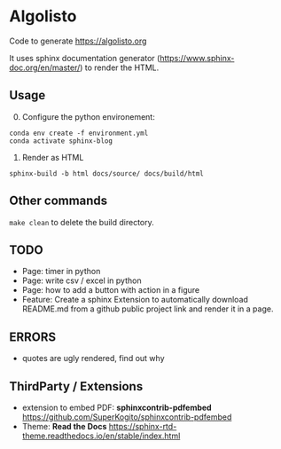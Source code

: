 # Algolisto

Code to generate https://algolisto.org

It uses sphinx documentation generator (https://www.sphinx-doc.org/en/master/) to render the HTML. 

## Usage
0. Configure the python environement:
```
conda env create -f environment.yml
conda activate sphinx-blog
```  
1. Render as HTML
```
sphinx-build -b html docs/source/ docs/build/html
```  

## Other commands
`make clean` to delete the build directory.  

## TODO  
- Page: timer in python
- Page: write csv / excel in python
- Page: how to add a button with action in a figure
- Feature: Create a sphinx Extension to automatically download README.md from a github public project link and render it in a page.


## ERRORS
- quotes are ugly rendered, find out why


## ThirdParty / Extensions
- extension to embed PDF: **sphinxcontrib-pdfembed** https://github.com/SuperKogito/sphinxcontrib-pdfembed  
- Theme: **Read the Docs** https://sphinx-rtd-theme.readthedocs.io/en/stable/index.html
